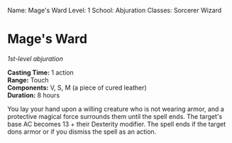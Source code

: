 Name: Mage's Ward
Level: 1
School: Abjuration
Classes: Sorcerer
         Wizard

# Mage's Ward 
_1st-level abjuration_ 

**Casting Time:** 1 action    
**Range:** Touch    
**Components:** V, S, M (a piece of cured leather)    
**Duration:** 8 hours 

You lay your hand upon a willing creature who is not wearing armor, and a protective magical force surrounds them until the spell ends. The target's base AC becomes 13 + their Dexterity modifier. The spell ends if the target dons armor or if you dismiss the spell as an action.